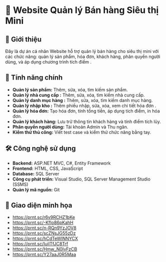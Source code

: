 # 💼 Website Quản lý Bán hàng Siêu thị Mini

## 📝 Giới thiệu

Đây là dự án cá nhân Website hỗ trợ quản lý bán hàng cho siêu thị mini với các chức năng: quản lý sản phẩm, hóa đơn, khách hàng, phân quyền người dùng, và áp dụng chương trình tích điểm .

## 🚀 Tính năng chính

- **Quản lý sản phẩm:** Thêm, sửa, xóa, tìm kiếm sản phẩm.
- **Quản lý nhà cung cấp :** Thêm, sửa, xóa, tìm kiếm nhà cung cấp.
- **Quản lý danh mục hàng :** Thêm, sửa, xóa, tìm kiếm danh mục hàng.
- **Quản lý nhập kho :** Thêm phiếu nhập, sửa, xóa, xem chi tiết hóa đơn .
- **Quản lý hóa đơn:** Tạo hóa đơn, tính tổng tiền, áp dụng tích điểm, in hóa đơn.
- **Quản lý khách hàng:** Lưu trữ thông tin khách hàng và tính điểm tích lũy.
- **Phân quyền người dùng:** Tài khoản Admin và Thu ngân.
- **Kiểm thử thủ công:** Viết test case và kiểm thử chức năng bằng tay.

## 🛠️ Công nghệ sử dụng

- **Backend:** ASP.NET MVC, C#, Entity Framework
- **Frontend:** HTML, CSS, JavaScript
- **Database:** SQL Server
- **Công cụ phát triển:** Visual Studio, SQL Server Management Studio (SSMS)
- **Quản lý mã nguồn:** Git

## 📸 Giao diện minh họa
- https://prnt.sc/r6v9RCHZ1bKe
- https://prnt.sc/-KfIo86pKahH
- https://prnt.sc/n-RQn9YzJOV8
- https://prnt.sc/scZNsJG55zDz
- https://prnt.sc/hCdTeWINNYCX
- https://prnt.sc/IuiITfJC8Trf
- https://prnt.sc/Hmw_N0IvFzCB
- https://prnt.sc/Y27aaJ0R5Maa
